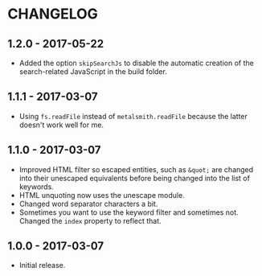 CHANGELOG
=========


1.2.0 - 2017-05-22
------------------

* Added the option `skipSearchJs` to disable the automatic creation of the search-related JavaScript in the build folder.


1.1.1 - 2017-03-07
------------------

* Using `fs.readFile` instead of `metalsmith.readFile` because the latter doesn't work well for me.


1.1.0 - 2017-03-07
------------------

* Improved HTML filter so escaped entities, such as `&quot;` are changed into their unescaped equivalents before being changed into the list of keywords.
* HTML unquoting now uses the unescape module.
* Changed word separator characters a bit.
* Sometimes you want to use the keyword filter and sometimes not. Changed the `index` property to reflect that.


1.0.0 - 2017-03-07
------------------

* Initial release.
